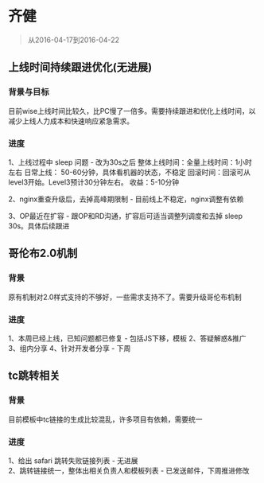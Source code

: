 # 齐健

> 从2016-04-17到2016-04-22


## 上线时间持续跟进优化(无进展)

### 背景与目标

目前wise上线时间比较久，比PC慢了一倍多。需要持续跟进和优化上线时间，以减少上线人力成本和快速响应紧急需求。

### 进度

1、上线过程中 sleep 问题 - 改为30s之后
    整体上线时间：全量上线时间：1小时左右   日常上线： 50-60分钟，具体看机器的状态，不稳定
    回滚时间：回滚可从level3开始。Level3预计30分钟左右。
    收益：5-10分钟
                  
2、nginx重查升级后，去掉高峰期限制 - 目前线上不稳定，nginx调整有依赖

3、OP最近在扩容 - 跟OP和RD沟通，扩容后可适当调整列调度和去掉 sleep 30s。具体后续跟进

## 哥伦布2.0机制

### 背景

原有机制对2.0样式支持的不够好，一些需求支持不了。需要升级哥伦布机制

### 进度

1、本周已经上线，已知问题都已修复  - 包括JS下移，模板
2、答疑解惑&推广
3、组内分享
4、针对开发者分享 - 下周

## tc跳转相关

### 背景

目前模板中tc链接的生成比较混乱，许多项目有依赖，需要统一

### 进度

1、给出 safari 跳转失败链接列表 - 无进展    
2、跳转链接统一，整体出相关负责人和模板列表 - 已发送邮件，下周推进修改

